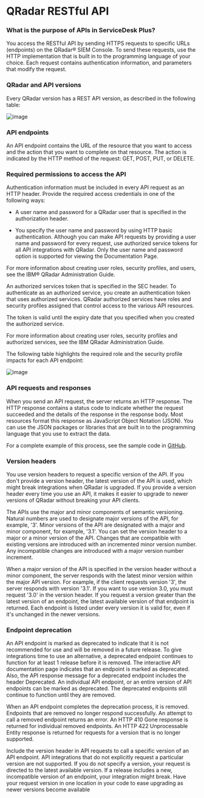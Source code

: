 # QRadar RESTful API 

### What is the purpose of APIs in ServiceDesk Plus?

You access the RESTful API by sending HTTPS requests to specific URLs (endpoints) on the QRadar® SIEM Console. To send these requests, use the HTTP implementation that is built in to the programming language of your choice. Each request contains authentication information, and parameters that modify the request.

### QRadar and API versions

Every QRadar version has a REST API version, as described in the following table:

![image](https://user-images.githubusercontent.com/58112539/191135221-982e367a-e080-4efe-8592-0d27d9691134.png)

### API endpoints

An API endpoint contains the URL of the resource that you want to access and the action that you want to complete on that resource. The action is indicated by the HTTP method of the request: GET, POST, PUT, or DELETE.

### Required permissions to access the API

Authentication information must be included in every API request as an HTTP header. Provide the required access credentials in one of the following ways:

* A user name and password for a QRadar user that is specified in the authorization header.

* You specify the user name and password by using HTTP basic authentication. Although you can make API requests by providing a user name and password for every request, use authorized service tokens for all API integrations with QRadar. Only the user name and password option is supported for viewing the Documentation Page.

For more information about creating user roles, security profiles, and users, see the IBM® QRadar Administration Guide.

An authorized services token that is specified in the SEC header.
To authenticate as an authorized service, you create an authentication token that uses authorized services. QRadar authorized services have roles and security profiles assigned that control access to the various API resources.

The token is valid until the expiry date that you specified when you created the authorized service.

For more information about creating user roles, security profiles and authorized services, see the IBM QRadar Administration Guide.

The following table highlights the required role and the security profile impacts for each API endpoint:

![image](https://user-images.githubusercontent.com/58112539/191135346-b36396c8-3225-4924-a623-04b7245a8f07.png)

### API requests and responses

When you send an API request, the server returns an HTTP response. The HTTP response contains a status code to indicate whether the request succeeded and the details of the response in the response body. Most resources format this response as JavaScript Object Notation (JSON). You can use the JSON packages or libraries that are built in to the programming language that you use to extract the data.

For a complete example of this process, see the sample code in [GitHub](https://github.com/ibm-security-intelligence/api-samples).

### Version headers

You use version headers to request a specific version of the API. If you don't provide a version header, the latest version of the API is used, which might break integrations when QRadar is upgraded. If you provide a version header every time you use an API, it makes it easier to upgrade to newer versions of QRadar without breaking your API clients.

The APIs use the major and minor components of semantic versioning. Natural numbers are used to designate major versions of the API, for example, '3'. Minor versions of the API are designated with a major and minor component, for example, '3.1'. You can set the version header to a major or a minor version of the API. Changes that are compatible with existing versions are introduced with an incremented minor version number. Any incompatible changes are introduced with a major version number increment.

When a major version of the API is specified in the version header without a minor component, the server responds with the latest minor version within the major API version. For example, if the client requests version '3', the server responds with version '3.1'. If you want to use version 3.0, you must request '3.0' in the version header. If you request a version greater than the latest version of an endpoint, the latest available version of that endpoint is returned. Each endpoint is listed under every version it is valid for, even if it's unchanged in the newer versions.

### Endpoint deprecation

An API endpoint is marked as deprecated to indicate that it is not recommended for use and will be removed in a future release. To give integrations time to use an alternative, a deprecated endpoint continues to function for at least 1 release before it is removed. The interactive API documentation page indicates that an endpoint is marked as deprecated. Also, the API response message for a deprecated endpoint includes the header Deprecated. An individual API endpoint, or an entire version of API endpoints can be marked as deprecated. The deprecated endpoints still continue to function until they are removed.

When an API endpoint completes the deprecation process, it is removed. Endpoints that are removed no longer respond successfully. An attempt to call a removed endpoint returns an error. An HTTP 410 Gone response is returned for individual removed endpoints. An HTTP 422 Unprocessable Entity response is returned for requests for a version that is no longer supported.

Include the version header in API requests to call a specific version of an API endpoint. API integrations that do not explicitly request a particular version are not supported. If you do not specify a version, your request is directed to the latest available version. If a release includes a new, incompatible version of an endpoint, your integration might break. Have your request version in one location in your code to ease upgrading as newer versions become available
